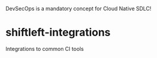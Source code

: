 DevSecOps is a mandatory concept for Cloud Native SDLC!

# shiftleft-integrations
Integrations to common CI tools
